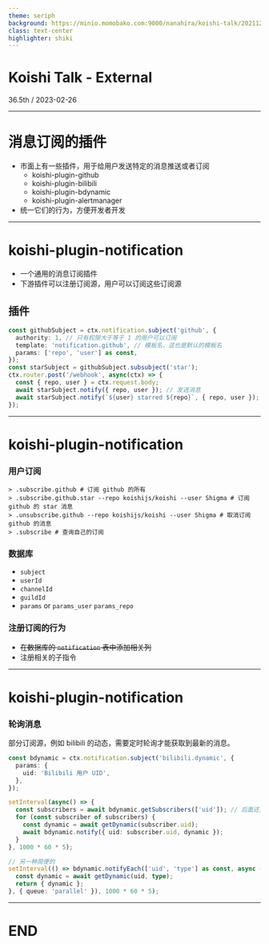 ```yaml
---
theme: seriph
background: https://minio.momobako.com:9000/nanahira/koishi-talk/20211218-thirdeye.jpg
class: text-center
highlighter: shiki
---
```


# Koishi Talk - External

<div class="opacity-80">
36.5th / 2023-02-26
</div>

---

# 消息订阅的插件

- 市面上有一些插件，用于给用户发送特定的消息推送或者订阅
  - koishi-plugin-github
  - koishi-plugin-bilibili
  - koishi-plugin-bdynamic
  - koishi-plugin-alertmanager
- 统一它们的行为，方便开发者开发

---

# koishi-plugin-notification

- 一个通用的消息订阅插件
- 下游插件可以注册订阅源，用户可以订阅这些订阅源

## 插件

```ts
const githubSubject = ctx.notification.subject('github', {
  authority: 1, // 只有权限大于等于 1 的用户可以订阅
  template: 'notification.github', // 模板名，这也是默认的模板名
  params: ['repo', 'user'] as const,
});
const starSubject = githubSubject.subsubject('star');
ctx.router.post('/webhook', async(ctx) => {
  const { repo, user } = ctx.request.body;
  await starSubject.notify({ repo, user }); // 发送消息
  await starSubject.notify(`${user} starred ${repo}`, { repo, user }); // 发送自定义消息
});
```


---

# koishi-plugin-notification

### 用户订阅

```
> .subscribe.github # 订阅 github 的所有
> .subscribe.github.star --repo koishijs/koishi --user Shigma # 订阅 github 的 star 消息
> .unsubscribe.github --repo koishijs/koishi --user Shigma # 取消订阅 github 的消息
> .subscribe # 查询自己的订阅
```

### 数据库

- `subject`
- `userId`
- `channelId`
- `guildId`
- `params` or `params_user` `params_repo`

### 注册订阅的行为

- ~~在数据库的 `notification` 表中添加相关列~~
- 注册相关的子指令


---

# koishi-plugin-notification

### 轮询消息

部分订阅源，例如 bilibili 的动态，需要定时轮询才能获取到最新的消息。

```ts
const bdynamic = ctx.notification.subject('bilibili.dynamic', {
  params: {
    uid: 'Bilibili 用户 UID',
  },
});

setInterval(async() => {
  const subscribers = await bdynamic.getSubscribers(['uid']); // 后面还支持查询参数，可以支持 minato 式
  for (const subscriber of subscribers) {
    const dynamic = await getDynamic(subscriber.uid);
    await bdynamic.notify({ uid: subscriber.uid, dynamic });
  }
}, 1000 * 60 * 5);

// 另一种简便的
setInterval(() => bdynamic.notifyEach(['uid', 'type'] as const, async (uid, type) => {
  const dynamic = await getDynamic(uid, type);
  return { dynamic };
}, { queue: 'parallel' }), 1000 * 60 * 5);
```

---

# END

